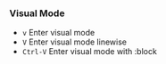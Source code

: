 
### Visual Mode 

- `v`                      Enter visual mode
- `V`			  Enter visual mode linewise
- `Ctrl-V`                Enter visual mode with :block
